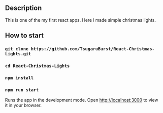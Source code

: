 ## Description
This is one of the my first react apps. Here I made simple christmas lights.

## How to start

### `git clone https://github.com/TsugaruBurst/React-Christmas-Lights.git`
### `cd React-Christmas-Lights`
### `npm install`
### `npm run start`

Runs the app in the development mode.
Open [http://localhost:3000](http://localhost:3000) to view it in your browser.
